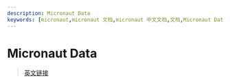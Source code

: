 ```yaml
---
description: Micronaut Data
keywords: [micronaut,micronaut 文档,micronaut 中文文档,文档,Micronaut Data,Data,sql,database,nosql,mq,redis,mogodb]
---
```


# Micronaut Data

> [英文链接](https://micronaut-projects.github.io/micronaut-data/latest/guide/)

